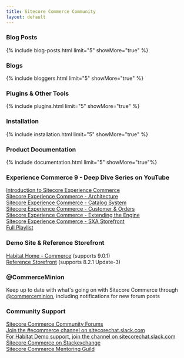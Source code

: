 ```yaml
---
title: Sitecore Commerce Community
layout: default
---
```


### Blog Posts

{% include blog-posts.html limit="5" showMore="true" %}

### Blogs

{% include bloggers.html limit="5" showMore="true" %}

### Plugins & Other Tools

{% include plugins.html limit="5" showMore="true" %}

### Installation

{% include installation.html limit="5" showMore="true" %}

### Product Documentation

{% include documentation.html limit="5" showMore="true"%}

### Experience Commerce 9 - Deep Dive Series on YouTube

[Introduction to Sitecore Experience Commerce](https://www.youtube.com/watch?v=T0cn3yBbRro&list=PL1jJVFm_lGny-vqNPTv3VdBA_o31-Tq94&t=7s&index=2)  
[Sitecore Experience Commerce - Architecture](https://www.youtube.com/watch?v=bnFBM7veTtY&list=PL1jJVFm_lGny-vqNPTv3VdBA_o31-Tq94&t=7s&index=3)  
[Sitecore Experience Commerce - Catalog System](https://www.youtube.com/watch?v=l7-Sy9Jjsv8&list=PL1jJVFm_lGny-vqNPTv3VdBA_o31-Tq94&t=0s&index=4)  
[Sitecore Experience Commerce - Customer & Orders](https://www.youtube.com/watch?v=k0jIN2m-U54&list=PL1jJVFm_lGny-vqNPTv3VdBA_o31-Tq94&t=0s&index=5)  
[Sitecore Experience Commerce - Extending the Engine](https://www.youtube.com/watch?v=kJ2czskpVZo&list=PL1jJVFm_lGny-vqNPTv3VdBA_o31-Tq94&t=0s&index=6)  
[Sitecore Experience Commerce - SXA Storefront](https://www.youtube.com/watch?v=KS_rjfsElpE&list=PL1jJVFm_lGny-vqNPTv3VdBA_o31-Tq94&t=10s&index=7)  
[Full Playlist](https://www.youtube.com/playlist?list=PL1jJVFm_lGny-vqNPTv3VdBA_o31-Tq94)

### Demo Site & Reference Storefront

[Habitat Home - Commerce](https://github.com/Sitecore/Sitecore.HabitatHome.Commerce) (supports 9.0.1)  
[Reference Storefront](https://github.com/Sitecore/Reference-Storefront) (supports 8.2.1 Update-3)

### @CommerceMinion

Keep up to date with what's going on with Sitecore Commerce through [@commerceminion](https://twitter.com/commerceminion), including notifications for new forum posts

### Community Support

[Sitecore Commerce Community Forums](https://community.sitecore.net/developers/f/6)  
[Join the #ecommerce channel on sitecorechat.slack.com](https://sitecorechat.slack.com/)  
[For Habitat Demo support, join the channel on sitecorechat.slack.com](https://sitecorechat.slack.com/messages/habitathome/)  
[Sitecore Commerce on Stackexchange](https://sitecore.stackexchange.com/questions/tagged/sitecore-commerce)  
[Sitecore Commerce Mentoring Guild](https://github.com/sitecoreguild/scmg/wiki)  

